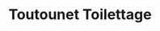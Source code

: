 ---
title: "Toutounet Toilettage"
url: /pont-saint-esprit/toutounet-toilettage/
shop: toilettage des animaux
---